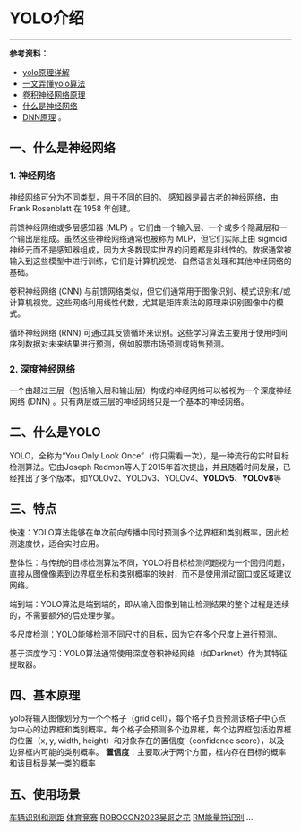 # YOLO介绍
-------------------
**参考资料：** 
- [yolo原理详解](https://blog.csdn.net/DFCED/article/details/105157452)
- [一文弄懂yolo算法](https://developer.aliyun.com/article/679591)
- [卷积神经网络原理](https://poloclub.github.io/cnn-explainer/)
- [什么是神经网络](https://www.ibm.com/cn-zh/topics/neural-networks)
- [DNN原理](https://blog.csdn.net/myTomorrow_better/article/details/138817202)
。
## 一、什么是神经网络
### 1. 神经网络
神经网络可分为不同类型，用于不同的目的。
感知器是最古老的神经网络，由 Frank Rosenblatt 在 1958 年创建。

前馈神经网络或多层感知器 (MLP) 。它们由一个输入层、一个或多个隐藏层和一个输出层组成。虽然这些神经网络通常也被称为 MLP，但它们实际上由 sigmoid 神经元而不是感知器组成，因为大多数现实世界的问题都是非线性的。数据通常被输入到这些模型中进行训练，它们是计算机视觉、自然语言处理和其他神经网络的基础。

卷积神经网络 (CNN) 与前馈网络类似，但它们通常用于图像识别、模式识别和/或计算机视觉。这些网络利用线性代数，尤其是矩阵乘法的原理来识别图像中的模式。

循环神经网络 (RNN) 可通过其反馈循环来识别。这些学习算法主要用于使用时间序列数据对未来结果进行预测，例如股票市场预测或销售预测。
### 2. 深度神经网络
一个由超过三层（包括输入层和输出层）构成的神经网络可以被视为一个深度神经网络 (DNN) 。只有两层或三层的神经网络只是一个基本的神经网络。

## 二、什么是YOLO
YOLO，全称为“You Only Look Once”（你只需看一次），是一种流行的实时目标检测算法。它由Joseph Redmon等人于2015年首次提出，并且随着时间发展，已经推出了多个版本，如YOLOv2、YOLOv3、YOLOv4、**YOLOv5**、**YOLOv8**等
## 三、特点

快速：YOLO算法能够在单次前向传播中同时预测多个边界框和类别概率，因此检测速度快，适合实时应用。

整体性：与传统的目标检测算法不同，YOLO将目标检测问题视为一个回归问题，直接从图像像素到边界框坐标和类别概率的映射，而不是使用滑动窗口或区域建议网络。

端到端：YOLO算法是端到端的，即从输入图像到输出检测结果的整个过程是连续的，不需要额外的后处理步骤。

多尺度检测：YOLO能够检测不同尺寸的目标，因为它在多个尺度上进行预测。

基于深度学习：YOLO算法通常使用深度卷积神经网络（如Darknet）作为其特征提取器。

## 四、基本原理
yolo将输入图像划分为一个个格子（grid cell），每个格子负责预测该格子中心点为中心的边界框和类别概率。每个格子会预测多个边界框，每个边界框包括边界框的位置（x, y, width, height）和对象存在的置信度（confidence score），以及边界框内可能的类别概率。
**置信度**：主要取决于两个方面，框内存在目标的概率和该目标是某一类的概率

## 五、使用场景

[车辆识别和测距](https://www.bilibili.com/video/BV1tR4y1P7sN/?spm_id_from=333.337.search-card.all.click&vd_source=eeb6cc78f675673877f3c068e8ef394c)
[体育竞赛](https://www.bilibili.com/video/BV1ct4y1E7Gp/?spm_id_from=333.337.search-card.all.click&vd_source=eeb6cc78f675673877f3c068e8ef394c)
[ROBOCON2023吴哥之花](https://www.bilibili.com/video/BV1124y1M7EG/?spm_id_from=333.337.search-card.all.click&vd_source=eeb6cc78f675673877f3c068e8ef394c)
[RM能量符识别](https://www.bilibili.com/video/BV1bL411X7UQ/?spm_id_from=333.788.recommend_more_video.3&vd_source=eeb6cc78f675673877f3c068e8ef394c)
...